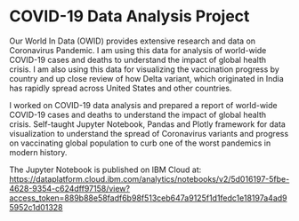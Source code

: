 # COVID-19 Data Analysis Project

Our World In Data (OWID) provides extensive research and data on Coronavirus Pandemic. I am using this data for analysis of world-wide COVID-19 cases and deaths to understand the impact of global health crisis. I am also using this data for visualizing the vaccination progress by country and up close review of how Delta variant, which originated in India has rapidly spread across United States and other countries. 

I worked on COVID-19 data analysis and prepared a report of world-wide COVID-19 cases and deaths to understand the impact of global health crisis. Self-taught Jupyter Notebook, Pandas and Plotly framework for data visualization to understand the spread of Coronavirus variants and progress on vaccinating global population to curb one of the worst pandemics in modern history.

The Jupyter Notebook is published on IBM Cloud at: https://dataplatform.cloud.ibm.com/analytics/notebooks/v2/5d016197-5fbe-4628-9354-c624dff97158/view?access_token=889b88e58fadf6b98f513ceb647a9125f1d1fedc1e18197a4ad95952c1d01328

